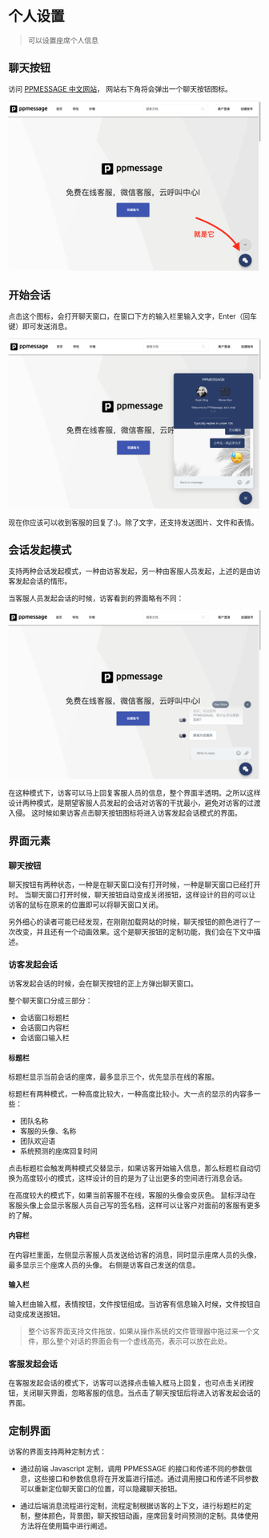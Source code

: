 # 个人设置

> 可以设置座席个人信息

## 聊天按钮

访问 [PPMESSAGE 中文网站](https://ppmessage.cn)， 网站右下角将会弹出一个聊天按钮图标。

![聊天按钮](../images/launcher-button.png)

## 开始会话

点击这个图标，会打开聊天窗口，在窗口下方的输入栏里输入文字，Enter（回车键）即可发送消息。

![开始聊天](../images/start-conversation.png)

现在你应该可以收到客服的回复了:)。除了文字，还支持发送图片、文件和表情。



## 会话发起模式

支持两种会话发起模式，一种由访客发起，另一种由客服人员发起，上述的是由访客发起会话的情形。

当客服人员发起会话的时候，访客看到的界面略有不同：

![客服人员发起会话](../images/quick-conversation.png)

在这种模式下，访客可以马上回复客服人员的信息，整个界面半透明。之所以这样设计两种模式，是期望客服人员发起的会话对访客的干扰最小，避免对访客的过渡入侵。
这时候如果访客点击聊天按钮图标将进入访客发起会话模式的界面。


## 界面元素

### 聊天按钮

聊天按钮有两种状态，一种是在聊天窗口没有打开时候，一种是聊天窗口已经打开时。
当聊天窗口打开时候，聊天按钮自动变成关闭按钮，这样设计的目的可以让访客的鼠标在原来的位置即可以将聊天窗口关闭。

另外细心的读者可能已经发现，在刚刚加载网站的时候，聊天按钮的颜色进行了一次改变，并且还有一个动画效果。这个是聊天按钮的定制功能，我们会在下文中描述。

### 访客发起会话

访客发起会话的时候，会在聊天按钮的正上方弹出聊天窗口。

整个聊天窗口分成三部分：

* 会话窗口标题栏
* 会话窗口内容栏
* 会话窗口输入栏

#### 标题栏

标题栏显示当前会话的座席，最多显示三个，优先显示在线的客服。

标题栏有两种模式，一种高度比较大，一种高度比较小。大一点的显示的内容多一些：

* 团队名称
* 客服的头像、名称
* 团队欢迎语
* 系统预测的座席回复时间

点击标题栏会触发两种模式交替显示，如果访客开始输入信息，那么标题栏自动切换为高度较小的模式，这样设计的目的是为了让出更多的空间进行消息会话。

在高度较大的模式下，如果当前客服不在线，客服的头像会变灰色。
鼠标浮动在客服头像上会显示客服人员自己写的签名档，这样可以让客户对面前的客服有更多的了解。

#### 内容栏

在内容栏里面，左侧显示客服人员发送给访客的消息，同时显示座席人员的头像，最多显示三个座席人员的头像。
右侧是访客自己发送的信息。

#### 输入栏

输入栏由输入框，表情按钮，文件按钮组成。当访客有信息输入时候，文件按钮自动变成发送按钮。

> 整个访客界面支持文件拖放，如果从操作系统的文件管理器中拖过来一个文件，那么整个对话的界面会有一个虚线高亮，表示可以放在此处。

### 客服发起会话

在客服发起会话的模式下，访客可以选择点击输入框马上回复，也可点击关闭按钮，关闭聊天界面，忽略客服的信息。当点击了聊天按钮后将进入访客发起会话的界面。

## 定制界面

访客的界面支持两种定制方式：

* 通过前端 Javascript 定制，调用 PPMESSAGE 的接口和传递不同的参数信息，这些接口和参数信息将在开发篇进行描述。通过调用接口和传递不同参数可以重新定位聊天窗口的位置，可以隐藏聊天按钮。

* 通过后端消息流程进行定制，流程定制根据访客的上下文，进行标题栏的定制，整体颜色，背景图，聊天按钮动画，座席回复时间预测的定制。具体使用方法将在使用篇中进行阐述。


